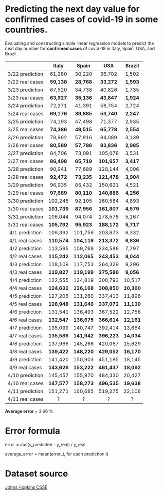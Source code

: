# Predicting the next day value for confirmed cases of covid-19 in some countries.

Evaluating and constructing simple linear regression models to predict the next day number for **confirmed cases** of covid-19 in Italy, Spain, USA, and Brazil.

|                  | Italy | Spain |  USA  | Brazil |
|:----------------:|:-----:|:-----:|:-----:|:------:|
| 3/22 prediction  | 61,280 | 30,220 | 36,702 |  1,502  |
|  3/22 real cases | **59,138** | **28,768** | **33,272** |  **1,593**  |
| 3/23 prediction  | 67,520 | 34,738 | 40,826 |  1,735  |
|  3/23 real cases | **63,927** | **35,136** | **43,847** |  **1,924**  |
| 3/24 prediction  | 72,271 | 41,391 | 58,754 |  2,724  |
|  3/24 real cases | **69,176** | **39,885** | **53,740** |  **2,247**  |
| 3/25 prediction  | 74,193 | 47,498 | 71,377 |  2,935  |
|  3/25 real cases | **74,386** | **49,515** | **65,778** |  **2,554**  |
| 3/26 prediction  | 78,962 | 57,916 | 84,089 |  3,139  |
|  3/26 real cases | **80,589** | **57,786** | **83,836** |  **2,985**  |
| 3/27 prediction  | 84,706 | 73,091 | 105,078 |  3,531  |
|  3/27 real cases | **86,498** | **65,719** | **101,657** |  **3,417**  |
| 3/28 prediction  | 90,941 | 77,689 | 128,144 |  4,006  |
|  3/28 real cases | **92,472** | **73,235** | **121,478** |  **3,904**  |
| 3/29 prediction  | 96,935 | 85,432 | 150,621 |  4,521  |
|  3/29 real cases | **97,689** | **80,110** | **140,886** |  **4,256**  |
| 3/30 prediction  | 102,245 | 92,105 | 160,584 |  4,893  |
|  3/30 real cases | **101,739** | **87,956** | **161,807** |  **4,579**  |
| 3/31 prediction  | 106,044 | 94,074 | 178,578 |  5,167  |
|  3/31 real cases | **105,792** | **95,923** | **188,172** |  **5,717**  |
| 4/1 prediction  | 109,392 | 101,756 | 203,673 |  6,332  |
|  4/1 real cases | **110,574** | **104,118** | **213,372** |  **6,836**  |
| 4/2 prediction  | 113,595 | 109,769 | 234,588 |  7,797  |
|  4/2 real cases | **115,242** | **112,065** | **243,453** |  **8,044**  |
| 4/3 prediction  | 118,109 | 117,753 | 264,329 |  9,296  |
|  4/3 real cases | **119,827** | **119,199** | **275,586** |  **9,056**  |
| 4/4 prediction  | 122,555 | 124,819 | 300,793 |  10,517  |
|  4/4 real cases | **124,632** | **126,168** | **308,850** |  **10,360**  |
| 4/5 prediction  | 127,206 | 131,260 | 337,413 |  11,896  |
|  4/5 real cases | **128,948** | **131,646** | **337,072** |  **11,130**  |
| 4/6 prediction  | 131,541 | 136,493 | 367,522 |  12,756  |
|  4/6 real cases | **132,547** | **136,675** | **366,614** |  **12,161**  |
| 4/7 prediction  | 135,099 | 140,747 | 392,414 |  13,664  |
|  4/7 real cases | **135,586** | **141,942** | **396,223** |  **14,034**  |
| 4/8 prediction  | 137,966 | 145,266 | 420,067 |  15,629  |
|  4/8 real cases | **139,422** | **148,220** | **429,052** |  **16,170**  |
| 4/9 prediction  | 141,420 | 150,903 | 451,185 |  18,145  |
|  4/9 real cases | **143,626** | **153,222** | **461,437** |  **18,092**  |
| 4/10 prediction  | 145,457 | 155,970 | 484,330 |  20,427  |
|  4/10 real cases | **147,577** | **158,273** | **496,535** |  **19,638**  |
| 4/11 prediction  | 151,271 | 160,685 | 519,275 |  22,106  |
|  4/11 real cases | ? | ? | ? |  ?  |

**Average error** = 3.66 %

# Error formula

error = abs(y_predicted - y_real) / y_real

average_error = mean(error_i, for each prediction i)

# Dataset source 
[Johns Hopkins CSSE](https://github.com/CSSEGISandData/COVID-19)
